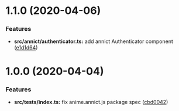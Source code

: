 # 1.1.0 (2020-04-06)

### Features

- **src/annict/authenticator.ts:** add annict Authenticator component ([e1d1d64](https://github.com/teitei-tk/anime.annict.js/commit/e1d1d647d391ea4f4570bc853b125835a32ad9c7))

# 1.0.0 (2020-04-04)

### Features

- **src/**tests**/index.ts:** fix anime.annict.js package spec ([cbd0042](https://github.com/teitei-tk/anime.annict.js/commit/cbd0042a6d6359f8ca841a957539b0dc3c6b1191))

